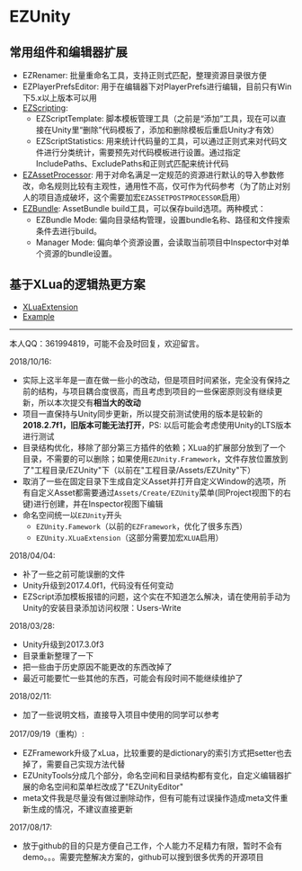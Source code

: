 # EZUnity

## 常用组件和编辑器扩展  

- EZRenamer: 批量重命名工具，支持正则式匹配，整理资源目录很方便
- EZPlayerPrefsEditor: 用于在编辑器下对PlayerPrefs进行编辑，目前只有Win下5.x以上版本可以用
- [EZScripting](Assets/EZUnity/Editor/EditorTools/Scripting):
  - EZScriptTemplate: 脚本模板管理工具（之前是“添加”工具，现在可以直接在Unity里“删除”代码模板了，添加和删除模板后重启Unity才有效）
  - EZScriptStatistics: 用来统计代码量的工具，可以通过正则式来对代码文件进行分类统计，需要预先对代码模板进行设置。通过指定IncludePaths、ExcludePaths和正则式匹配来统计代码
- [EZAssetProcessor](Assets/EZUnity/Editor/EditorTools/AssetProcessor): 用于对命名满足一定规范的资源进行默认的导入参数修改，命名规则比较有主观性，通用性不高，仅可作为代码参考（为了防止对别人的项目造成破坏，这个需要加宏`EZASSETPOSTPROCESSOR`启用）
- [EZBundle](Assets/EZUnity/Editor/EditorTools/Bundle): AssetBundle build工具，可以保存build选项。两种模式：  
  - EZBundle Mode: 偏向目录结构管理，设置bundle名称、路径和文件搜索条件去进行build。
  - Manager Mode: 偏向单个资源设置，会读取当前项目中Inspector中对单个资源的bundle设置。

## 基于XLua的逻辑热更方案

- [XLuaExtension](Assets/EZUnity/XLuaExtension)
- [Example](Assets/EZUnity/Example)

-----

本人QQ：361994819，可能不会及时回复，欢迎留言。

2018/10/16:

- 实际上这半年是一直在做一些小的改动，但是项目时间紧张，完全没有保持之前的结构，与项目耦合度很高，而且考虑到项目的一些保密原则没有继续更新，所以本次提交有**相当大的改动**
- 项目一直保持与Unity同步更新，所以提交前测试使用的版本是较新的**2018.2.7f1，旧版本可能无法打开**，PS: 以后可能会考虑使用Unity的LTS版本进行测试
- 目录结构优化，移除了部分第三方插件的依赖；XLua的扩展部分放到了一个目录，不需要的可以删除；如果使用`EZUnity.Framework`，文件存放位置放到了"工程目录/EZUnity"下（以前在"工程目录/Assets/EZUnity"下）
- 取消了一些在固定目录下生成自定义Asset并打开自定义Window的选项，所有自定义Asset都需要通过`Assets/Create/EZUnity`菜单(同Project视图下的右键)进行创建，并在Inspector视图下编辑
- 命名空间统一以`EZUnity`开头
  - `EZUnity.Famework`（以前的`EZFramework`，优化了很多东西）
  - `EZUnity.XLuaExtension`（这部分需要加宏`XLUA`启用）

2018/04/04:

- 补了一些之前可能误删的文件
- Unity升级到2017.4.0f1，代码没有任何变动
- EZScript添加模板报错的问题，这个实在不知道怎么解决，请在使用前手动为Unity的安装目录添加访问权限：Users-Write

2018/03/28:

- Unity升级到2017.3.0f3
- 目录重新整理了一下
- 把一些由于历史原因不能更改的东西改掉了
- 最近可能要忙一些其他的东西，可能会有段时间不能继续维护了

2018/02/11:

- 加了一些说明文档，直接导入项目中使用的同学可以参考

2017/09/19（重构）:

- EZFramework升级了xLua，比较重要的是dictionary的索引方式把setter也去掉了，需要自己实现方法代替
- EZUnityTools分成几个部分，命名空间和目录结构都有变化，自定义编辑器扩展的命名空间和菜单栏改成了"EZUnityEditor"
- meta文件我是尽量没有做过删除动作，但有可能有过误操作造成meta文件重新生成的情况，不建议直接更新

2017/08/17:

- 放于github的目的只是方便自己工作，个人能力不足精力有限，暂时不会有demo。。。需要完整解决方案的，github可以搜到很多优秀的开源项目